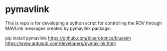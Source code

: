 # pymavlink
This is repo is for developing a python script for controlling the ROV through MAVLink messages created by pymavlink package.


pip install pymavlink
https://github.com/bluerobotics/bluesim
https://www.ardusub.com/developers/pymavlink.html
